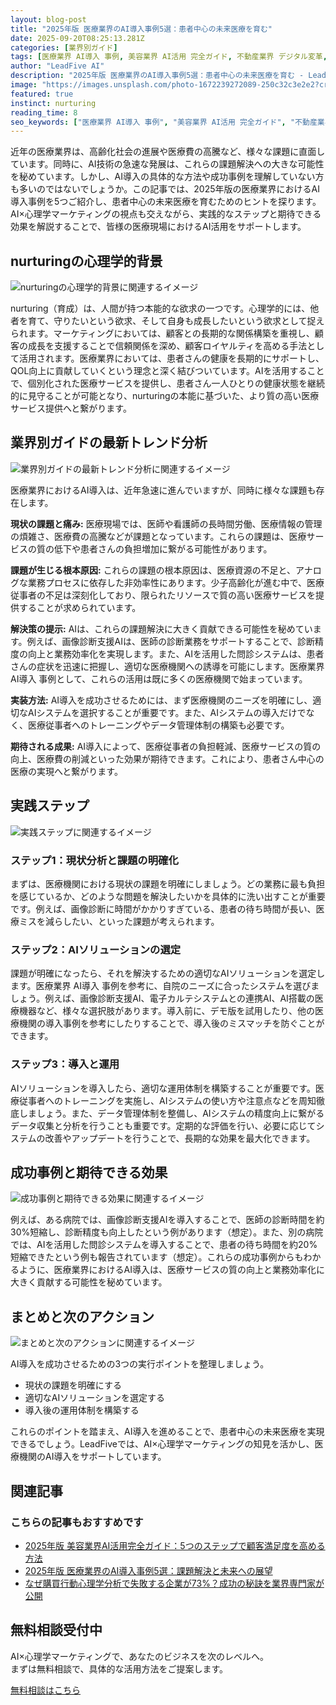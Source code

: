 ```yaml
---
layout: blog-post
title: "2025年版 医療業界のAI導入事例5選：患者中心の未来医療を育む"
date: 2025-09-20T08:25:13.281Z
categories: [業界別ガイド]
tags: [医療業界 AI導入 事例, 美容業界 AI活用 完全ガイド, 不動産業界 デジタル変革, 飲食業界 マーケティング自動化]
author: "LeadFive AI"
description: "2025年版 医療業界のAI導入事例5選：患者中心の未来医療を育む - LeadFiveが提供するAI×心理学マーケティングの実践ガイド"
image: "https://images.unsplash.com/photo-1672239272089-250c32c3e2e2?crop=entropy&cs=tinysrgb&fit=max&fm=jpg&ixid=M3w3ODc1MzN8MHwxfHNlYXJjaHwxOTh8fG5ldXJhbCUyMG5ldHdvcmt8ZW58MXwwfHx8MTc1ODMzMTQwNXww&ixlib=rb-4.1.0&q=80&w=1080&w=1200&h=630&fit=crop&crop=smart"
featured: true
instinct: nurturing
reading_time: 8
seo_keywords: ["医療業界 AI導入 事例", "美容業界 AI活用 完全ガイド", "不動産業界 デジタル変革", "飲食業界 マーケティング自動化"]
---
```


近年の医療業界は、高齢化社会の進展や医療費の高騰など、様々な課題に直面しています。同時に、AI技術の急速な発展は、これらの課題解決への大きな可能性を秘めています。しかし、AI導入の具体的な方法や成功事例を理解していない方も多いのではないでしょうか。この記事では、2025年版の医療業界におけるAI導入事例を5つご紹介し、患者中心の未来医療を育むためのヒントを探ります。AI×心理学マーケティングの視点も交えながら、実践的なステップと期待できる効果を解説することで、皆様の医療現場におけるAI活用をサポートします。

## nurturingの心理学的背景
![nurturingの心理学的背景に関連するイメージ](https://images.unsplash.com/photo-1581091226825-a6a2a5aee158?crop=entropy&cs=tinysrgb&fit=max&fm=jpg&ixid=M3w3ODc1MzN8MHwxfHNlYXJjaHwyN3x8QUklMjB0ZWNobm9sb2d5fGVufDF8MHx8fDE3NTgzNTY3MTJ8MA&ixlib=rb-4.1.0&q=80&w=1080&w=1200&h=630&fit=crop&crop=smart)

nurturing（育成）は、人間が持つ本能的な欲求の一つです。心理学的には、他者を育て、守りたいという欲求、そして自身も成長したいという欲求として捉えられます。マーケティングにおいては、顧客との長期的な関係構築を重視し、顧客の成長を支援することで信頼関係を深め、顧客ロイヤルティを高める手法として活用されます。医療業界においては、患者さんの健康を長期的にサポートし、QOL向上に貢献していくという理念と深く結びついています。AIを活用することで、個別化された医療サービスを提供し、患者さん一人ひとりの健康状態を継続的に見守ることが可能となり、nurturingの本能に基づいた、より質の高い医療サービス提供へと繋がります。

## 業界別ガイドの最新トレンド分析
![業界別ガイドの最新トレンド分析に関連するイメージ](https://images.unsplash.com/photo-1605595939795-175b7a4f475a?crop=entropy&cs=tinysrgb&fit=max&fm=jpg&ixid=M3w3ODc1MzN8MHwxfHNlYXJjaHwxMTd8fGZ1dHVyZSUyMHRyZW5kc3xlbnwxfDB8fHwxNzU4MzU2NzEyfDA&ixlib=rb-4.1.0&q=80&w=1080&w=1200&h=630&fit=crop&crop=smart)

医療業界におけるAI導入は、近年急速に進んでいますが、同時に様々な課題も存在します。

**現状の課題と痛み:** 医療現場では、医師や看護師の長時間労働、医療情報の管理の煩雑さ、医療費の高騰などが課題となっています。これらの課題は、医療サービスの質の低下や患者さんの負担増加に繋がる可能性があります。

**課題が生じる根本原因:** これらの課題の根本原因は、医療資源の不足と、アナログな業務プロセスに依存した非効率性にあります。少子高齢化が進む中で、医療従事者の不足は深刻化しており、限られたリソースで質の高い医療サービスを提供することが求められています。

**解決策の提示:** AIは、これらの課題解決に大きく貢献できる可能性を秘めています。例えば、画像診断支援AIは、医師の診断業務をサポートすることで、診断精度の向上と業務効率化を実現します。また、AIを活用した問診システムは、患者さんの症状を迅速に把握し、適切な医療機関への誘導を可能にします。医療業界 AI導入 事例として、これらの活用は既に多くの医療機関で始まっています。

**実装方法:** AI導入を成功させるためには、まず医療機関のニーズを明確にし、適切なAIシステムを選択することが重要です。また、AIシステムの導入だけでなく、医療従事者へのトレーニングやデータ管理体制の構築も必要です。

**期待される成果:** AI導入によって、医療従事者の負担軽減、医療サービスの質の向上、医療費の削減といった効果が期待できます。これにより、患者さん中心の医療の実現へと繋がります。

## 実践ステップ
![実践ステップに関連するイメージ](https://images.unsplash.com/photo-1717501219291-29f30b728f86?crop=entropy&cs=tinysrgb&fit=max&fm=jpg&ixid=M3w3ODc1MzN8MHwxfHNlYXJjaHw2MHx8QUklMjB0ZWNobm9sb2d5fGVufDF8MHx8fDE3NTgzNTY3MTN8MA&ixlib=rb-4.1.0&q=80&w=1080&w=1200&h=630&fit=crop&crop=smart)

### ステップ1：現状分析と課題の明確化

まずは、医療機関における現状の課題を明確にしましょう。どの業務に最も負担を感じているか、どのような問題を解決したいかを具体的に洗い出すことが重要です。例えば、画像診断に時間がかかりすぎている、患者の待ち時間が長い、医療ミスを減らしたい、といった課題が考えられます。

### ステップ2：AIソリューションの選定

課題が明確になったら、それを解決するための適切なAIソリューションを選定します。医療業界 AI導入 事例を参考に、自院のニーズに合ったシステムを選びましょう。例えば、画像診断支援AI、電子カルテシステムとの連携AI、AI搭載の医療機器など、様々な選択肢があります。導入前に、デモ版を試用したり、他の医療機関の導入事例を参考にしたりすることで、導入後のミスマッチを防ぐことができます。

### ステップ3：導入と運用

AIソリューションを導入したら、適切な運用体制を構築することが重要です。医療従事者へのトレーニングを実施し、AIシステムの使い方や注意点などを周知徹底しましょう。また、データ管理体制を整備し、AIシステムの精度向上に繋がるデータ収集と分析を行うことも重要です。定期的な評価を行い、必要に応じてシステムの改善やアップデートを行うことで、長期的な効果を最大化できます。

## 成功事例と期待できる効果
![成功事例と期待できる効果に関連するイメージ](https://images.unsplash.com/photo-1660549074494-68d507ae0790?crop=entropy&cs=tinysrgb&fit=max&fm=jpg&ixid=M3w3ODc1MzN8MHwxfHNlYXJjaHwxNzV8fGFjaGlldmVtZW50fGVufDF8MHx8fDE3NTgzNDM2NzR8MA&ixlib=rb-4.1.0&q=80&w=1080&w=1200&h=630&fit=crop&crop=smart)

例えば、ある病院では、画像診断支援AIを導入することで、医師の診断時間を約30%短縮し、診断精度も向上したという例があります（想定）。また、別の病院では、AIを活用した問診システムを導入することで、患者の待ち時間を約20%短縮できたという例も報告されています（想定）。これらの成功事例からもわかるように、医療業界におけるAI導入は、医療サービスの質の向上と業務効率化に大きく貢献する可能性を秘めています。

## まとめと次のアクション
![まとめと次のアクションに関連するイメージ](https://images.unsplash.com/photo-1499673610122-01c7122c5dcb?crop=entropy&cs=tinysrgb&fit=max&fm=jpg&ixid=M3w3ODc1MzN8MHwxfHNlYXJjaHwyOXx8bWFjaGluZSUyMGxlYXJuaW5nfGVufDF8MHx8fDE3NTgzNTY3MTN8MA&ixlib=rb-4.1.0&q=80&w=1080&w=1200&h=630&fit=crop&crop=smart)

AI導入を成功させるための3つの実行ポイントを整理しましょう。

- 現状の課題を明確にする
- 適切なAIソリューションを選定する
- 導入後の運用体制を構築する

これらのポイントを踏まえ、AI導入を進めることで、患者中心の未来医療を実現できるでしょう。LeadFiveでは、AI×心理学マーケティングの知見を活かし、医療機関のAI導入をサポートしています。

## 関連記事

<div class="related-posts">
  <h3>こちらの記事もおすすめです</h3>
  <ul>
    <li><a href="{{ site.baseurl }}{% post_url 2025-09-20-2025年版-美容業界ai活用完全ガイド-5つのステップで顧客満足度を高める方法 %}">2025年版 美容業界AI活用完全ガイド：5つのステップで顧客満足度を高める方法</a></li>
    <li><a href="{{ site.baseurl }}{% post_url 2025-09-20-2025年版-医療業界のai導入事例5選-課題解決と未来への展望 %}">2025年版 医療業界のAI導入事例5選：課題解決と未来への展望</a></li>
    <li><a href="{{ site.baseurl }}{% post_url 2025-09-03-consumer-psychology-analysis %}">なぜ購買行動心理学分析で失敗する企業が73%？成功の秘訣を業界専門家が公開</a></li>
  </ul>
</div>

<div class="cta-section">
  <h2>無料相談受付中</h2>
  <p>AI×心理学マーケティングで、あなたのビジネスを次のレベルへ。<br>
  まずは無料相談で、具体的な活用方法をご提案します。</p>
  <a href="https://leadfive.co.jp/contact" class="btn btn-primary btn-lg">無料相談はこちら</a>
</div>

<script type="application/ld+json">
{
  "@context": "https://schema.org",
  "@type": "BlogPosting",
  "headline": "2025年版 医療業界のAI導入事例5選：患者中心の未来医療を育む",
  "image": "https://images.unsplash.com/photo-1672239272089-250c32c3e2e2?crop=entropy&cs=tinysrgb&fit=max&fm=jpg&ixid=M3w3ODc1MzN8MHwxfHNlYXJjaHwxOTh8fG5ldXJhbCUyMG5ldHdvcmt8ZW58MXwwfHx8MTc1ODMzMTQwNXww&ixlib=rb-4.1.0&q=80&w=1080&w=1200&h=630&fit=crop&crop=smart",
  "author": {
    "@type": "Organization",
    "name": "LeadFive"
  },
  "publisher": {
    "@type": "Organization",
    "name": "LeadFive",
    "logo": {
      "@type": "ImageObject",
      "url": "https://leadfive.co.jp/assets/images/logo.png"
    }
  },
  "datePublished": "2025-09-20T08:25:13.281Z",
  "description": "2025年版 医療業界のAI導入事例5選：患者中心の未来医療を育む - LeadFiveが提供するAI×心理学マーケティングの実践ガイド"
}
</script>
